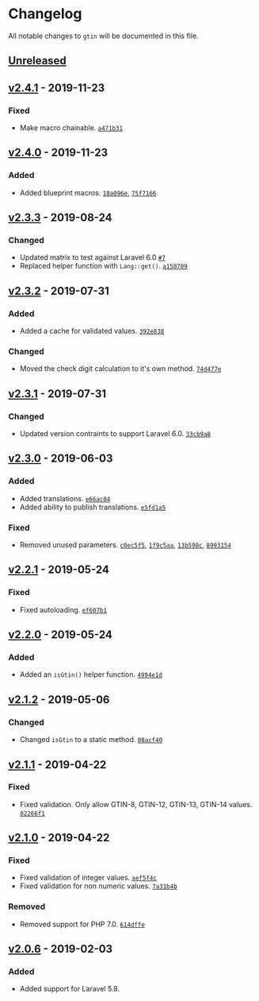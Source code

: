 # Changelog

All notable changes to `gtin` will be documented in this file.

## [Unreleased]

## [v2.4.1] - 2019-11-23

### Fixed
- Make macro chainable. [`a471b31`](https://github.com/mvdnbrk/gtin/commit/a471b31d3290462a8755b3019e3f73ddc35888b5)

## [v2.4.0] - 2019-11-23

### Added
- Added blueprint macros.  [`18a096e`](https://github.com/mvdnbrk/gtin/commit/18a096e60198813d75c8427e3f85cfa41273a24b), [`75f7166`](https://github.com/mvdnbrk/gtin/commit/75f7166abf6b4a2c961fc5687911292c6f0424ae)

## [v2.3.3] - 2019-08-24

### Changed
- Updated matrix to test against Laravel 6.0 [`#7`](https://github.com/mvdnbrk/gtin/pull/7)
- Replaced helper function with `Lang::get()`. [`a150709`](https://github.com/mvdnbrk/gtin/commit/a150709b7ca7028b469b260a197fb000421ab034)

## [v2.3.2] - 2019-07-31

### Added
- Added a cache for validated values. [`392e838`](https://github.com/mvdnbrk/gtin/commit/392e838e26c196d6d5e3d9076b5d74866c529713)

### Changed
- Moved the check digit calculation to it's own method. [`74d477e`](https://github.com/mvdnbrk/gtin/commit/74d477e5bfd8298e7a0a109ca45e637e2e1181ea)

## [v2.3.1] - 2019-07-31

### Changed
- Updated version contraints to support Laravel 6.0. [`33cb9a8`](https://github.com/mvdnbrk/gtin/commit/33cb9a82907e63d1a1819b7248ede1334b3923e5)

## [v2.3.0] - 2019-06-03

### Added
- Added translations. [`e66ac04`](https://github.com/mvdnbrk/gtin/commit/e66ac04a7deffdd887ee4ec1a0a427229a52dad7)
- Added ability to publish translations. [`e5fd1a5`](https://github.com/mvdnbrk/gtin/commit/e5fd1a536fa67c922c535f9f2aad662de000c96ca)

### Fixed
- Removed unused parameters.  [`c0ec5f5`](https://github.com/mvdnbrk/gtin/commit/c0ec5f5986d304fbba99551fbc98a7cfdc7b6a42), [`1f9c5aa`](https://github.com/mvdnbrk/gtin/commit/1f9c5aa8f4dda06239d747f0953990d8bf009798), [`13b598c`](https://github.com/mvdnbrk/gtin/commit/13b598c58be904c717b12752a80242309e755054), [`8993154`](https://github.com/mvdnbrk/gtin/commit/899315496c2876382aa75d4769b1868299535db8)

## [v2.2.1] - 2019-05-24

### Fixed
- Fixed autoloading. [`ef607b1`](https://github.com/mvdnbrk/gtin/commit/ef607b13edaa7d9e375b66c711c02918148b199a)

## [v2.2.0] - 2019-05-24

### Added
- Added an `isGtin()` helper function. [`4994e1d`](https://github.com/mvdnbrk/gtin/commit/4994e1df4ff506a0bda18a422537afae7ed18962)

## [v2.1.2] - 2019-05-06

### Changed
- Changed `isGtin` to a static method. [`08acf40`](https://github.com/mvdnbrk/gtin/commit/08acf40807e1c6ee699111fafb4025417fee6e52)

## [v2.1.1] - 2019-04-22

### Fixed
- Fixed validation. Only allow GTIN-8, GTIN-12, GTIN-13, GTIN-14 values. [`02266f1`](https://github.com/mvdnbrk/gtin/commit/02266f1bf85d018209548322cc942cf25afab439)

## [v2.1.0] - 2019-04-22

### Fixed
- Fixed validation of integer values. [`aef5f4c`](https://github.com/mvdnbrk/gtin/commit/aef5f4c68c621701055026dc14c91efbb6e50860)
- Fixed validation for non numeric values. [`7a31b4b`](https://github.com/mvdnbrk/gtin/commit/7a31b4b11342a712b6b752373654283b401c3e7a)

### Removed
- Removed support for PHP 7.0. [`614dffe`](https://github.com/mvdnbrk/gtin/commit/614dffec69eaa60ab4eacaf471a05ad2f0253ec3)

## [v2.0.6] - 2019-02-03

### Added
- Added support for Laravel 5.8.

[Unreleased]: https://github.com/mvdnbrk/gtin/compare/v2.4.1...HEAD
[v2.4.1]: https://github.com/mvdnbrk/gtin/compare/v2.4.0...v2.4.1
[v2.4.0]: https://github.com/mvdnbrk/gtin/compare/v2.3.3...v2.4.0
[v2.3.3]: https://github.com/mvdnbrk/gtin/compare/v2.3.2...v2.3.3
[v2.3.2]: https://github.com/mvdnbrk/gtin/compare/v2.3.1...v2.3.2
[v2.3.1]: https://github.com/mvdnbrk/gtin/compare/v2.3.0...v2.3.1
[v2.3.0]: https://github.com/mvdnbrk/gtin/compare/v2.2.1...v2.3.0
[v2.2.1]: https://github.com/mvdnbrk/gtin/compare/v2.2.0...v2.2.1
[v2.2.0]: https://github.com/mvdnbrk/gtin/compare/v2.1.2...v2.2.0
[v2.1.2]: https://github.com/mvdnbrk/gtin/compare/v2.1.1...v2.1.2
[v2.1.1]: https://github.com/mvdnbrk/gtin/compare/v2.1.0...v2.1.1
[v2.1.0]: https://github.com/mvdnbrk/gtin/compare/v2.0.6...v2.1.0
[v2.0.6]: https://github.com/mvdnbrk/gtin/compare/v2.0.5...v2.0.6
